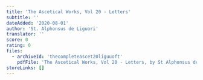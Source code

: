 ```yaml
---
title: 'The Ascetical Works, Vol 20 - Letters'
subtitle: ''
dateAdded: '2020-08-01'
author: 'St. Alphonsus de Liguori'
translator: ''
score: 0
rating: 0
files:
  - archiveId: 'thecompleteascet20liguuoft'
    pdfFile: 'The Ascetical Works, Vol 20 - Letters, by St Alphonsus de Liguori.pdf'
storeLinks: []
---
```


